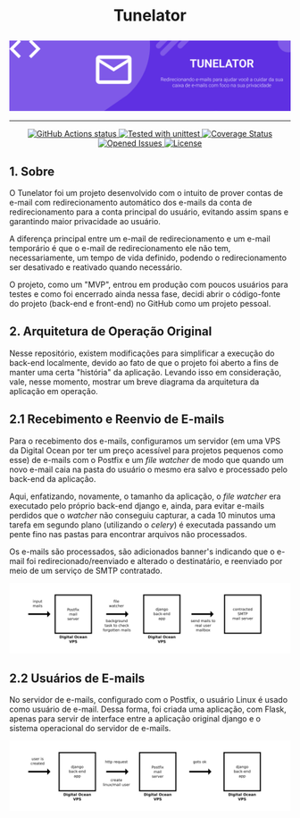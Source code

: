 <h1 align="center">
    <p align="center">Tunelator</p>
</h1>

<p align="center">
    <img src="https://raw.githubusercontent.com/EduardoJM/tunelator-backend/main/.github/images/cover.png" alt="Redirecionando e-mails para ajudar você a cuidar da sua caixa de e-mails com foco na sua privacidade" />
</p>

---

<p align="center">
    <a href="https://github.com/EduardoJM/tunelator-backend/actions/workflows/tests.yml">
        <img src="https://github.com/EduardoJM/tunelator-backend/actions/workflows/tests.yml/badge.svg" alt="GitHub Actions status">
    </a>
    <a href="https://docs.python.org/3/library/unittest.html">
        <img src="https://img.shields.io/badge/tested%20with-unittest-green" alt="Tested with unittest">
    </a>
    <a href='https://coveralls.io/github/EduardoJM/tunelator-backend?branch=main'>
        <img src='https://coveralls.io/repos/github/EduardoJM/tunelator-backend/badge.svg?branch=main' alt='Coverage Status' />
    </a>
    <a href='https://github.com/EduardoJM/tunelator-backend/issues'>
        <img src='https://img.shields.io/github/issues-raw/EduardoJM/tunelator-backend' alt='Opened Issues' />
    </a>
    <a href='https://github.com/EduardoJM/tunelator-backend/blob/main/LICENSE'>
        <img src='https://img.shields.io/github/license/EduardoJM/tunelator-backend' alt='License' />
    </a>
</p>

## 1. Sobre

O Tunelator foi um projeto desenvolvido com o intuito de prover contas de e-mail com redirecionamento automático dos e-mails da conta de redirecionamento para a conta principal do usuário, evitando assim spans e garantindo maior privacidade ao usuário.

A diferença principal entre um e-mail de redirecionamento e um e-mail temporário é que o e-mail de redirecionamento ele não tem, necessariamente, um tempo de vida definido, podendo o redirecionamento ser desativado e reativado quando necessário.

O projeto, como um "MVP", entrou em produção com poucos usuários para testes e como foi encerrado ainda nessa fase, decidi abrir o código-fonte do projeto (back-end e front-end) no GitHub como um projeto pessoal.

## 2. Arquitetura de Operação Original

Nesse repositório, existem modificações para simplificar a execução do back-end localmente, devido ao fato de que o projeto foi aberto a fins de manter uma certa "história" da aplicação. Levando isso em consideração, vale, nesse momento, mostrar um breve diagrama da arquitetura da aplicação em operação.


## 2.1 Recebimento e Reenvio de E-mails

Para o recebimento dos e-mails, configuramos um servidor (em uma VPS da Digital Ocean por ter um preço acessível para projetos pequenos como esse) de e-mails com o Postfix e um *file watcher* de modo que quando um novo e-mail caia na pasta do usuário o mesmo era salvo e processado pelo back-end da aplicação.

Aqui, enfatizando, novamente, o tamanho da aplicação, o *file watcher* era executado pelo próprio back-end django e, ainda, para evitar e-mails perdidos que o *watcher* não conseguiu capturar, a cada 10 minutos uma tarefa em segundo plano (utilizando o *celery*) é executada passando um pente fino nas pastas para encontrar arquivos não processados.

Os e-mails são processados, são adicionados banner's indicando que o e-mail foi redirecionado/reenviado e alterado o destinatário, e reenviado por meio de um serviço de SMTP contratado.

<p align="center">
    <img src="https://raw.githubusercontent.com/EduardoJM/tunelator-backend/main/.github/images/arquitetura1.png" alt="Arquitetura do app original descrita acima" />
</p>

## 2.2 Usuários de E-mails

No servidor de e-mails, configurado com o Postfix, o usuário Linux é usado como usuário de e-mail. Dessa forma, foi criada uma aplicação, com Flask, apenas para servir de interface entre a aplicação original django e o sistema operacional do servidor de e-mails.

<p align="center">
    <img src="https://raw.githubusercontent.com/EduardoJM/tunelator-backend/main/.github/images/arquitetura2.png" alt="Arquitetura do app original descrita acima" />
</p>
